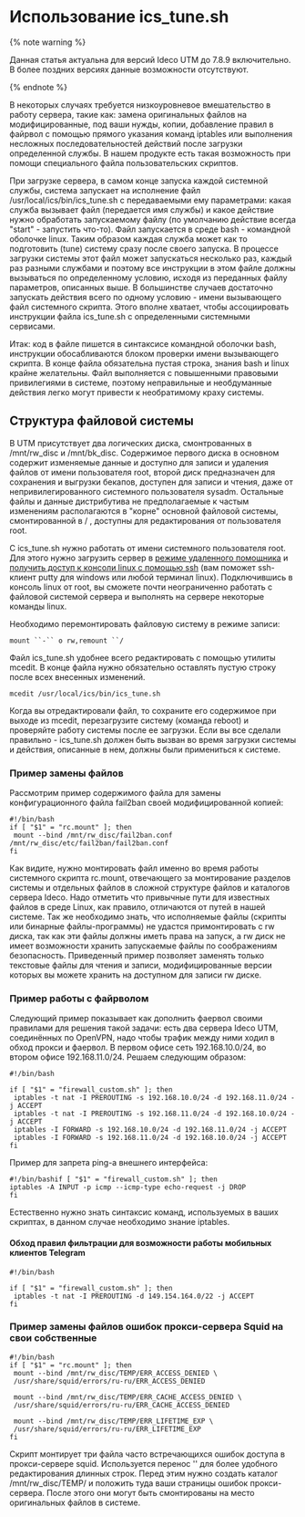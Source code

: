 # Использование ics\_tune.sh

{% note warning %}

Данная статья актуальна для версий Ideco UTM до 7.8.9 включительно. В более поздних версиях данные возможности отсутствуют.

{% endnote %}

В некоторых случаях требуется низкоуровневое вмешательство в работу сервера, такие как: замена оригинальных файлов на модифицированные, под ваши нужды, копии, добавление правил в файрвол с помощью прямого указания команд iptables или выполнения несложных последовательностей действий после загрузки определенной службы. В нашем продукте есть такая возможность при помощи специального файла пользовательских скриптов.

При загрузке сервера, в самом конце запуска каждой системной службы, система запускает на исполнение файл /usr/local/ics/bin/ics\_tune.sh с передаваемыми ему параметрами: какая служба вызывает файл \(передается имя службы\) и какое действие нужно обработать запускаемому файлу \(по умолчанию действие всегда "start" - запустить что-то\). Файл запускается в среде bash - командной оболочке linux. Таким образом каждая служба может как то подготовить \(tune\) систему сразу после своего запуска. В процессе загрузки системы этот файл может запускаться несколько раз, каждый раз разными службами и поэтому все инструкции в этом файле должны вызываться по определенному условию, исходя из переданных файлу параметров, описанных выше. В большинстве случаев достаточно запускать действия всего по одному условию - имени вызывающего файл системного скрипта. Этого вполне хватает, чтобы ассоциировать инструкции файла ics\_tune.sh с определенными системными сервисами.

Итак: код в файле пишется в синтаксисе командной оболочки bash, инструкции обосабливаются блоком проверки имени вызывающего скрипта. В конце файла обязательна пустая строка, знания bash и linux крайне желательны. Файл выполняется с повышенными правовыми привилегиями в системе, поэтому неправильные и необдуманные действия легко могут привести к необратимому краху системы.

## Структура файловой системы

В UTM присутствует два логических диска, смонтрованных в /mnt/rw\_disc и /mnt/bk\_disc. Содержимое первого диска в основном содержит изменяемые данные и доступно для записи и удаления файлов от имени пользователя root, второй диск предназначен для сохранения и выгрузки бекапов, доступен для записи и чтения, даже от непривилегированного системного пользователя sysadm. Остальные файлы и данные дистрибутива не предполагаемые к частым изменениям располагаются в "корне" основной файловой системы, смонтированной в / , доступны для редактирования от пользователя root.

С ics\_tune.sh нужно работать от имени системного пользователя root. Для этого нужно загрузить сервер в [режиме удаленного помощника](../obsluzhivanie/rezhim_udalennogo_pomoshnika.md) и [получить доступ к консоли linux с помощью ssh](../pravila_dostupa/administratory/udalennyi_dostup_po_ssh.md) \(вам поможет ssh-клиент putty для windows или любой терминал linux\). Подключившись в консоль linux от root, вы сможете почти неограниченно работать с файловой системой сервера и выполнять на сервере некоторые команды linux.

Необходимо перемонтировать файловую систему в режиме записи:

```text
mount ``-`` o rw,remount ``/
```

Файл ics\_tune.sh удобнее всего редактировать с помощью утилиты mcedit. В конце файла нужно обязательно оставлять пустую строку после всех внесенных изменений.

```text
mcedit /usr/local/ics/bin/ics_tune.sh
```

Когда вы отредактировали файл, то сохраните его содержимое при выходе из mcedit, перезагрузите систему \(команда reboot\) и проверяйте работу системы после ее загрузки. Если вы все сделали правильно - ics\_tune.sh должен быть вызван во время загрузки системы и действия, описанные в нем, должны были примениться к системе.

### Пример замены файлов

Рассмотрим пример содержимого файла для замены конфигурационного файла fail2ban своей модифицированной копией:

```text
#!/bin/bash
if [ "$1" = "rc.mount" ]; then
 mount --bind /mnt/rw_disc/fail2ban.conf /mnt/rw_disc/etc/fail2ban/fail2ban.conf
fi
```

Как видите, нужно монтировать файл именно во время работы системного скрипта rc.mount, отвечающего за монтирование разделов системы и отдельных файлов в сложной структуре файлов и каталогов сервера Ideco. Надо отметить что привычные пути для известных файлов в среде Linux, как правило, отличаются от путей в нашей системе. Так же необходимо знать, что исполняемые файлы \(скрипты или бинарные файлы-программы\) не удастся примонтировать с rw диска, так как эти файлы должны иметь права на запуск, а rw диск не имеет возможности хранить запускаемые файлы по соображениям безопасность. Приведенный пример позволяет заменять только текстовые файлы для чтения и записи, модифицированные версии которых вы можете хранить на доступном для записи rw диске.

### Пример работы с файрволом

Следующий пример показывает как дополнить фаервол своими правилами для решения такой задачи: есть два сервера Ideco UTM, соединённых по OpenVPN, надо чтобы трафик между ними ходил в обход прокси и фаервол. В первом офисе сеть 192.168.10.0/24, во втором офисе 192.168.11.0/24. Решаем следующим образом:

```text
#!/bin/bash

if [ "$1" = "firewall_custom.sh" ]; then
 iptables -t nat -I PREROUTING -s 192.168.10.0/24 -d 192.168.11.0/24 -j ACCEPT
 iptables -t nat -I PREROUTING -s 192.168.11.0/24 -d 192.168.10.0/24 -j ACCEPT
 iptables -I FORWARD -s 192.168.10.0/24 -d 192.168.11.0/24 -j ACCEPT
 iptables -I FORWARD -s 192.168.11.0/24 -d 192.168.10.0/24 -j ACCEPT
fi
```

Пример для запрета ping-а внешнего интерфейса:

```text
#!/bin/bashif [ "$1" = "firewall_custom.sh" ]; then
iptables -A INPUT -p icmp --icmp-type echo-request -j DROP
fi
```

Естественно нужно знать синтаксис команд, используемых в ваших скриптах, в данном случае необходимо знание iptables.

#### Обход правил фильтрации для возможности работы мобильных клиентов Telegram

```text
#!/bin/bash

if [ "$1" = "firewall_custom.sh" ]; then
 iptables -t nat -I PREROUTING -d 149.154.164.0/22 -j ACCEPT
fi
```

### Пример замены файлов ошибок прокси-сервера Squid на свои собственные

```text
#!/bin/bash
if [ "$1" = "rc.mount" ]; then
 mount --bind /mnt/rw_disc/TEMP/ERR_ACCESS_DENIED \
 /usr/share/squid/errors/ru-ru/ERR_ACCESS_DENIED

 mount --bind /mnt/rw_disc/TEMP/ERR_CACHE_ACCESS_DENIED \
 /usr/share/squid/errors/ru-ru/ERR_CACHE_ACCESS_DENIED

 mount --bind /mnt/rw_disc/TEMP/ERR_LIFETIME_EXP \
 /usr/share/squid/errors/ru-ru/ERR_LIFETIME_EXP
fi
```

Скрипт монтирует три файла часто встречающихся ошибок доступа в прокси-сервере squid. Используется перенос '\' для более удобного редактирования длинных строк. Перед этим нужно создать каталог /mnt/rw\_disc/TEMP/ и положить туда ваши страницы ошибок прокси-сервера. После этого они могут быть смонтированы на место оригинальных файлов в системе.

